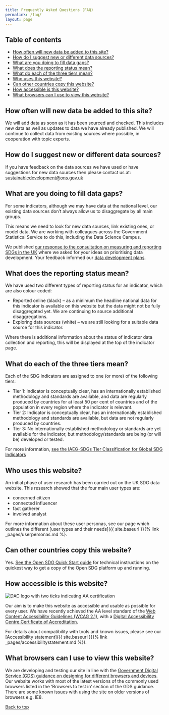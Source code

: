 ```yaml
---
title: Frequently Asked Questions (FAQ)
permalink: /faq/
layout: page
---
```

## Table of contents
- [How often will new data be added to this site?](#how-often-will-new-data-be-added-to-this-site)
- [How do I suggest new or different data sources?](#how-do-i-suggest-new-or-different-data-sources)
- [What are you doing to fill data gaps?](#what-are-you-doing-to-fill-data-gaps)
- [What does the reporting status mean?](#what-does-the-reporting-status-mean)
- [What do each of the three tiers mean?](#what-do-each-of-the-three-tiers-mean)
- [Who uses this website?](#who-uses-this-website)
- [Can other countries copy this website?](#can-other-countries-copy-this-website)
- [How accessible is this website?](#how-accessible-is-this-website)
- [What browsers can I use to view this website?](#what-browsers-can-i-use-to-view-this-website)


## How often will new data be added to this site?
We will add data as soon as it has been sourced and checked. This includes new data as well as updates to data we have already published. We will continue to collect data from existing sources where possible, in cooperation with topic experts.


## How do I suggest new or different data sources?
If you have feedback on the data sources we have used or have suggestions for new data sources then please contact us at: <sustainabledevelopment@ons.gov.uk>


## What are you doing to fill data gaps?
For some indicators, although we may have data at the national level, our existing data sources don’t always allow us to disaggregate by all main groups.

This means we need to look for new data sources, link existing ones, or model data. We are working with colleagues across the Government Statistical Service to do this, including the Data Science Campus.

We published [our response to the consultation on measuring and reporting SDGs in the UK](https://consultations.ons.gov.uk/sustainable-development-goals/ons-approach-to-measuring-reporting-sdgs-in-the-uk/) where we asked for your ideas on prioritising data development. Your feedback informed our [data development plans](https://www.ons.gov.uk/economy/environmentalaccounts/articles/ukdatagapsinclusivedataactionplantowardstheglobalsustainabledevelopmentgoalindicators/2018-03-19).


## What does the reporting status mean?
We have used two different types of reporting status for an indicator, which are also colour coded:

 * Reported online (black) – as a minimum the headline national data for this indicator is available on this website but the data might not be fully disaggregated yet. We are continuing to source additional disaggregations.
 * Exploring data sources (white) – we are still looking for a suitable data source for this indicator.

Where there is additional information about the status of indicator data collection and reporting, this will be displayed at the top of the indicator page.


## What do each of the three tiers mean? 
Each of the SDG indicators are assigned to one (or more) of the following tiers:
 - Tier 1: Indicator is conceptually clear, has an internationally established methodology and standards are available, and data are regularly produced by countries for at least 50 per cent of countries and of the population in every region where the indicator is relevant.
 - Tier 2: Indicator is conceptually clear, has an internationally established methodology and standards are available, but data are not regularly produced by countries.
 - Tier 3: No internationally established methodology or standards are yet available for the indicator, but methodology/standards are being (or will be) developed or tested.

For more information, [see the IAEG-SDGs Tier Classification for Global SDG Indicators](https://unstats.un.org/sdgs/iaeg-sdgs/tier-classification/)


## Who uses this website?
An initial phase of user research has been carried out on the UK SDG data website. This research showed that the four main user types are:

  * concerned citizen
  * connected influencer
  * fact gatherer
  * involved analyst

For more information about these user personas, see our page which outlines the different [user types and their needs]({{ site.baseurl }}{% link _pages/userpersonas.md %}.


## Can other countries copy this website?
Yes. [See the Open SDG Quick Start guide](https://open-sdg.readthedocs.io/en/latest/quick-start/) for technical instructions on the quickest way to get a copy of the Open SDG platform up and running.


## How accessible is this website?

![DAC logo with two ticks indicating AA certification](https://sustainabledevelopment-uk.github.io/public/dac_logo_with_two_ticks.png)

Our aim is to make this website as accessible and usable as possible for every user. We have recently achieved the AA level standard of the [Web Content Accessibility Guidelines (WCAG 2.1)](https://www.gov.uk/service-manual/helping-people-to-use-your-service/understanding-wcag), with a [Digital Accessibility Centre Certificate of Accreditation](http://digitalaccessibilitycentre.org/index.php/office-for-national-statistics-sdg).

For details about compatibility with tools and known issues, please see our [Accessibility statement]({{ site.baseurl }}{% link _pages/accessibilitystatement.md %}).


## What browsers can I use to view this website?
We are developing and testing our site in line with the [Government Digital Service (GDS) guidance on designing for different browsers and devices](https://www.gov.uk/service-manual/technology/designing-for-different-browsers-and-devices). Our website works with most of the latest versions of the commonly used browsers listed in the ‘Browsers to test in’ section of the GDS guidance. There are some known issues with using the site on older versions of browsers e.g. IE8.

[Back to top](#table-of-contents)
